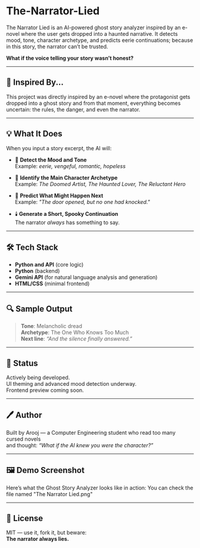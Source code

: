 # The-Narrator-Lied
The Narrator Lied is an AI-powered ghost story analyzer inspired by an e-novel where the user gets dropped into a haunted narrative. It detects mood, tone, character archetype, and predicts eerie continuations;  because in this story, the narrator can’t be trusted.

**What if the voice telling your story wasn’t honest?**

---

## 👻 Inspired By...

This project was directly inspired by an e-novel where the protagonist gets dropped into a ghost story and from that moment, everything becomes uncertain: the rules, the danger, and even the narrator.

---

## 💡 What It Does

When you input a story excerpt, the AI will:

- 🧠 **Detect the Mood and Tone**  
  Example: *eerie, vengeful, romantic, hopeless*

- 🧍 **Identify the Main Character Archetype**  
  Example: *The Doomed Artist, The Haunted Lover, The Reluctant Hero*

- 🔮 **Predict What Might Happen Next**  
  Example: *"The door opened, but no one had knocked."*

- 🕯️ **Generate a Short, Spooky Continuation**  
  The narrator *always* has something to say.

---

## 🛠️ Tech Stack

- **Python and API** (core logic)
- **Python** (backend)
- **Gemini API** (for natural language analysis and generation)
- **HTML/CSS** (minimal frontend)

---

## 🔍 Sample Output

> **Tone**: Melancholic dread  
> **Archetype**: The One Who Knows Too Much  
> **Next line**: *“And the silence finally answered.”*

---

## 🎃 Status

Actively being developed.  
UI theming and advanced mood detection underway.  
Frontend preview coming soon.

---

## 🖊️ Author

Built by Arooj — a Computer Engineering student who read too many cursed novels  
and thought: _“What if the AI knew you were the character?”_

---

## 🖼️ Demo Screenshot

Here’s what the Ghost Story Analyzer looks like in action: You can check the file named "The Narrator Lied.png"

---

## 📜 License

MIT — use it, fork it, but beware:  
**The narrator always lies.**
